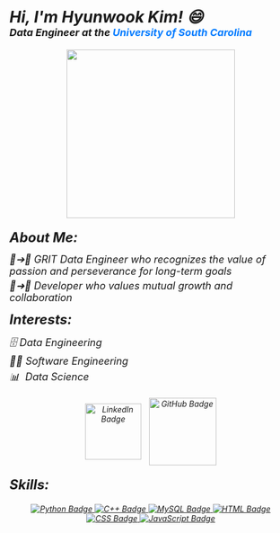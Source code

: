 <!DOCTYPE html>

<h2 style="font-size: 28px; margin: 0;"> <em> Hi, I'm Hyunwook Kim! 😄</h2>
<p style="font-size: 18px; margin: 0;"><strong><em> Data Engineer at the <a style="color: #007BFF; text-decoration: none;">University of South Carolina</a> </strong></p>
  
  <div id="header" div align="center" style="text-align: center; margin: 20px 0;">
    <img src="https://media.giphy.com/media/PI3QGKFN6XZUCMMqJm/giphy.gif" width="300"/>
  </div>


<h3 style="font-size: 24px; margin: 10px 0;">About Me:</h3>
<ul style="list-style-type: none; padding-left: 0;">
  <li style="font-size: 18px; margin-bottom: 5px;">🌱➔🌳&nbsp;GRIT Data Engineer who recognizes the value of passion and perseverance for long-term goals</li>
  <li style="font-size: 18px; margin-bottom: 5px;">🔗➜🚀&nbsp;Developer who values mutual growth and collaboration</li>
</ul>

<h3 style="font-size: 24px; margin: 10px 0;">Interests:</h3>
<ul style="list-style-type: none; padding-left: 0;">
  <li style="font-size: 18px; margin-bottom: 5px;">🗄️&nbsp;Data Engineering</li>
  <li style="font-size: 18px; margin-bottom: 5px;">👨‍💻&nbsp;Software Engineering</li>
  <li style="font-size: 18px; margin-bottom: 5px;">📊&nbsp; Data Science </li>
</ul>


  <div id="badges" style="text-align: center; margin: 20px 0;">
    <a href="https://www.linkedin.com/in/hyunwook-kim-01036822b/" style="display:inline-block; margin-right: 10px;">
      <img src="https://img.shields.io/badge/LinkedIn-blue?style=flat-square&logo=linkedin&logoColor=white" alt="LinkedIn Badge" style="vertical-align:middle; width: 100px;"/>
    </a>
    <a href="https://github.com/hyunwookkim418" style="display:inline-block;">
      <img src="https://img.shields.io/github/followers/hyunwookkim418?style=social&logo=github" alt="GitHub Badge" style="vertical-align:middle; width: 120px;"/>
    </a>
  </div>

  <h3 style="font-size: 24px; margin: 10px 0;">Skills:</h3>
  <div id="codes" style="text-align: center; margin: 20px 0;">
    <a href="https://">
      <img src="https://img.shields.io/badge/Python-14354C?style=for-the-badge&logo=python&logoColor=white" alt="Python Badge"/>
    </a>
    <a href="https://">
      <img src="https://img.shields.io/badge/C%2B%2B-00599C?style=for-the-badge&logo=c%2B%2B&logoColor=white" alt="C++ Badge"/>
    </a>
    <a href="https://">
      <img src="https://img.shields.io/badge/MySQL-00000F?style=for-the-badge&logo=mysql&logoColor=white" alt="MySQL Badge"/>
    </a>
    <a href="https://">
      <img src="https://img.shields.io/badge/HTML-E34F26?style=for-the-badge&logo=html5&logoColor=white" alt="HTML Badge"/>
    </a>
    <a href="https://">
      <img src="https://img.shields.io/badge/CSS-1572B6?style=for-the-badge&logo=css3&logoColor=white" alt="CSS Badge"/>
    </a>
    <a href="https://">
      <img src="https://img.shields.io/badge/JavaScript-F7DF1E?style=for-the-badge&logo=javascript&logoColor=black" alt="JavaScript Badge"/>
    </a>
  </div>
</body>
</html>
